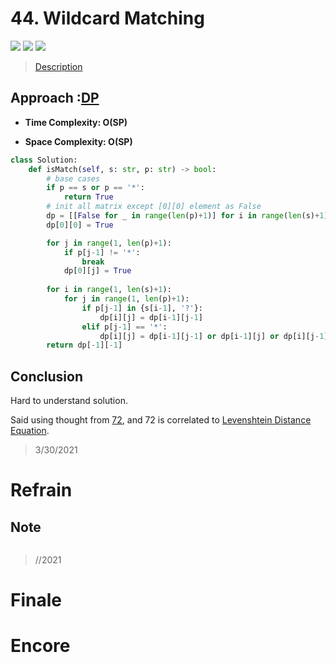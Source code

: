 # 44. Wildcard Matching

![](https://img.shields.io/badge/Difficulty-Hard-%23d9534f)
![](https://img.shields.io/badge/topic-DP-critical)
![](https://img.shields.io/badge/topic-string-critical)

> [Description](https://leetcode.com/problems/wildcard-matching/)

## Approach :[DP](https://leetcode.com/problems/wildcard-matching/discuss/256025/Python-DP-with-illustration)

- **Time Complexity: O(SP)**

- **Space Complexity: O(SP)**

```python
class Solution:
    def isMatch(self, s: str, p: str) -> bool:
        # base cases
        if p == s or p == '*':
            return True
        # init all matrix except [0][0] element as False
        dp = [[False for _ in range(len(p)+1)] for i in range(len(s)+1)]
        dp[0][0] = True

        for j in range(1, len(p)+1):
            if p[j-1] != '*':
                break
            dp[0][j] = True
                
        for i in range(1, len(s)+1):
            for j in range(1, len(p)+1):
                if p[j-1] in {s[i-1], '?'}:
                    dp[i][j] = dp[i-1][j-1]
                elif p[j-1] == '*':
                    dp[i][j] = dp[i-1][j-1] or dp[i-1][j] or dp[i][j-1]
        return dp[-1][-1]
```

## Conclusion

Hard to understand solution.

Said using thought from [72](https://leetcode.com/problems/edit-distance/), and 72 is correlated to [Levenshtein Distance Equation](https://medium.com/@ethannam/understanding-the-levenshtein-distance-equation-for-beginners-c4285a5604f0).

> 3/30/2021

# Refrain

## Note

```python

```

> //2021

# Finale

# Encore